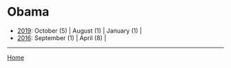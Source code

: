 # Obama

  * [2019](./obama-2019.md): 
      October (5) | 
      August (1) | 
      January (1) | 
  * [2016](./obama-2016.md): 
      September (1) | 
      April (8) | 

----

[Home](../)

